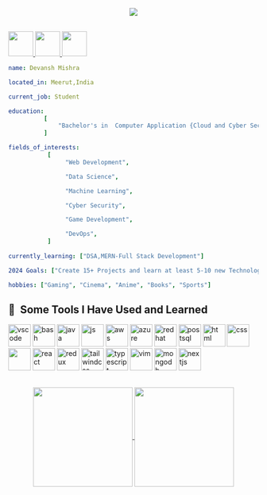 <p align="center">
<img src="https://capsule-render.vercel.app/api?type=venom&color=gradient&height=300&section=header&text=Hey_Everyone!🕹️&fontSize=90" />
</p>
<br>
<a href="https://www.linkedin.com/in/devanshmishra29/">
  <img height="50" src="https://cdn3.iconfinder.com/data/icons/social-network-2/512/650861-linkedin-512.png"/>
</a>


<a href="https://x.com/auditor_devansh">
  <img height="50" src="https://cdn2.iconfinder.com/data/icons/social-media-applications/64/social_media_applications_6-twitter-128.png"/>
</a> 
<a href="auditor.devansh.in@gmail.com">
  <img height="50" src="https://cdn4.iconfinder.com/data/icons/logo-brand/512/gmail_google_mail_email-512.png"/>
</a>
<br>

```yaml
name: Devansh Mishra

located_in: Meerut,India

current_job: Student

education:
          [
              "Bachelor's in  Computer Application {Cloud and Cyber Security }",
          ]

fields_of_interests:
           [
                "Web Development",

                "Data Science",

                "Machine Learning",

                "Cyber Security",

                "Game Development",

                "DevOps",
           ]
  
currently_learning: ["DSA,MERN-Full Stack Development"]

2024 Goals: ["Create 15+ Projects and learn at least 5-10 new Technologies."]

hobbies: ["Gaming", "Cinema", "Anime", "Books", "Sports"] 
```
<h2> 🚀 &nbsp;Some Tools I Have Used and Learned</h2>
<p align="left">
<img src="https://cdn.jsdelivr.net/gh/devicons/devicon/icons/vscode/vscode-original.svg" alt="vscode" width="45" height="45"/>
<img src="https://cdn.jsdelivr.net/gh/devicons/devicon/icons/bash/bash-original.svg" alt="bash" width="45" height="45"/>
<img src="https://cdn.jsdelivr.net/gh/devicons/devicon@latest/icons/java/java-original.svg" alt="java" width="45" height="45"/>
<img src="https://cdn.jsdelivr.net/gh/devicons/devicon@latest/icons/javascript/javascript-original.svg"  alt="js" width="45" height="45" />
<img src="https://cdn.jsdelivr.net/gh/devicons/devicon@latest/icons/amazonwebservices/amazonwebservices-original-wordmark.svg"  alt="aws" width="45" height="45" />
<img src="https://cdn.jsdelivr.net/gh/devicons/devicon@latest/icons/azure/azure-original-wordmark.svg" alt="azure" width="45" height="45" />
<img src="https://cdn.jsdelivr.net/gh/devicons/devicon@latest/icons/redhat/redhat-original-wordmark.svg" alt="redhat" width="45" height="45"  />
<img src="https://cdn.jsdelivr.net/gh/devicons/devicon@latest/icons/postgresql/postgresql-original-wordmark.svg" alt="postsql" width="45" height="45"/>
<img src="https://cdn.jsdelivr.net/gh/devicons/devicon@latest/icons/html5/html5-original-wordmark.svg" alt="html" width="45" height="45" />
<img src="https://cdn.jsdelivr.net/gh/devicons/devicon@latest/icons/css3/css3-original-wordmark.svg" alt="css" width="45" height="45" />
<img src="https://cdn.jsdelivr.net/gh/devicons/devicon@latest/icons/express/express-original.svg" width="45" height="45" />
<img src="https://cdn.jsdelivr.net/gh/devicons/devicon@latest/icons/react/react-original-wordmark.svg" alt="react" width="45" height="45"/>
<img src="https://cdn.jsdelivr.net/gh/devicons/devicon@latest/icons/redux/redux-original.svg"alt="redux" width="45" height="45" />
<img src="https://cdn.jsdelivr.net/gh/devicons/devicon@latest/icons/tailwindcss/tailwindcss-original.svg"alt="tailwindcss" width="45" height="45" />
<img src="https://cdn.jsdelivr.net/gh/devicons/devicon@latest/icons/typescript/typescript-original.svg"alt="typescript" width="45" height="45" />
<img src="https://cdn.jsdelivr.net/gh/devicons/devicon@latest/icons/vim/vim-original.svg" alt="vim" width="45" height="45"/>
<img src="https://cdn.jsdelivr.net/gh/devicons/devicon@latest/icons/mongodb/mongodb-original-wordmark.svg"alt="mongodb" width="45" height="45" />
<img src="https://cdn.jsdelivr.net/gh/devicons/devicon@latest/icons/nextjs/nextjs-original.svg"alt="nextjs" width="45" height="45"  />
          <br><br>
<p align="center">
<a href="https://github.com/AuditorDevansh/AuditorDevansh/github-readme-stats">
  <img height=200 align="center" src="https://github-readme-stats.vercel.app/api?username=AuditorDevansh&theme=tokyonight" />
</a>
<a href="https://github.com/AuditorDevansh/convoychat">
  <img height=200 align="center" src="https://github-readme-stats.vercel.app/api/top-langs?username=AuditorDevansh&layout=donut-vertical&theme=tokyonight&langs_count=8&card_width=320" />
</a>
</p>
<!-- ![Snake animation](https://github.com/AuditorDevansh/AuditorDevansh/blob/output/github-contribution-grid-snake.svg)
 -->
<!---
AuditorDevansh/AuditorDevansh is a ✨ special ✨ repository because its `README.md` (this file) appears on your GitHub profile.
You can click the Preview link to take a look at your changes.
--->
